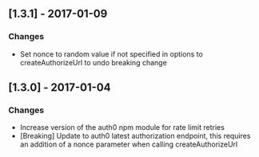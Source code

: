 ## [1.3.1] - 2017-01-09

### Changes

- Set nonce to random value if not specified in options to createAuthorizeUrl to undo breaking change

## [1.3.0] - 2017-01-04

### Changes

- Increase version of the auth0 npm module for rate limit retries
- [Breaking] Update to auth0 latest authorization endpoint, this requires an addition of a nonce parameter when calling createAuthorizeUrl
